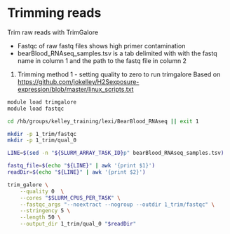 # Trimming reads

Trim raw reads with TrimGalore
- Fastqc of raw fastq files shows high primer contamination
- bearBlood_RNAseq_samples.tsv is a tab delimited with with the fastq name in column 1 and the path to the fastq file in column 2

1. Trimming method 1 - setting quality to zero to run trimgalore
Based on https://github.com/jokelley/H2Sexposure-expression/blob/master/linux_scripts.txt

```bash
module load trimgalore
module load fastqc

cd /hb/groups/kelley_training/lexi/BearBlood_RNAseq || exit 1

mkdir -p 1_trim/fastqc
mkdir -p 1_trim/qual_0

LINE=$(sed -n "${SLURM_ARRAY_TASK_ID}p" bearBlood_RNAseq_samples.tsv)

fastq_file=$(echo "${LINE}" | awk '{print $1}')
readDir=$(echo "${LINE}" | awk '{print $2}')

trim_galore \
    --quality 0  \
    --cores "$SLURM_CPUS_PER_TASK" \
    --fastqc_args "--noextract --nogroup --outdir 1_trim/fastqc" \
    --stringency 5 \
    --length 50 \
    --output_dir 1_trim/qual_0 "$readDir"
```
